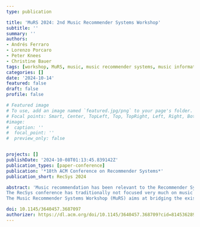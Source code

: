 ```yaml
---
type: publication

title: 'MuRS 2024: 2nd Music Recommender Systems Workshop'
subtitle: ''
summary: ''
authors:
- Andrés Ferraro
- Lorenzo Porcaro
- Peter Knees
- Christine Bauer
tags: [workshop, MuRS, music, music recommender systems, music information retrieval, MIR, recommender systems, RecSys]
categories: []
date: '2024-10-14' 
featured: false
draft: false
profile: false

# Featured image
# To use, add an image named `featured.jpg/png` to your page's folder.
# Focal points: Smart, Center, TopLeft, Top, TopRight, Left, Right, BottomLeft, Bottom, BottomRight.
#image:
#  caption: ''
#  focal_point: ''
#  preview_only: false


projects: []
publishDate: '2024-10-08T01:13:45.839142Z'
publication_types: [paper-conference]
publication: '*18th ACM Conference on Recommender Systems*'
publication_short: RecSys 2024

abstract: 'Music recommendation has been relevant to the Recommender Systems (RecSys) community since the early days. With the growth of music streaming platforms, algorithmic recommendations have become critical in the music industry. However, many challenges are still wide open in the area of music recommender systems. Such challenges are currently being addressed in several research communities, including and beyond the RecSys and the Music Information Retrieval (MIR) communities. 
The RecSys conference has traditionally not focused very much on music content understanding. In contrast, while music content understanding is central to the MIR community, research on recommender systems is not prominent in MIR research.
The Music Recommender Systems Workshop (MuRS) aims at bridging the existing gap between the diverse research communities focused on the specific challenges of music recommender systems. The workshop provides a space for researchers and practitioners from multiple disciplines to jointly discuss and exchange perspectives and solutions, and to promote discussion from both academia and industry upon future research directions in the area of music recommender systems.'

doi: 10.1145/3640457.3687097
authorizer: https://dl.acm.org/doi/10.1145/3640457.368709?cid=81453628934
---
```

